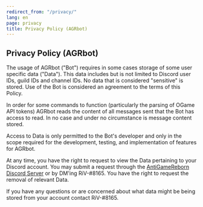 ```yaml
---
redirect_from: "/privacy/"
lang: en
page: privacy
title: Privacy Policy (AGRbot)
---
```

## Privacy Policy (AGRbot)

The usage of AGRbot ("Bot") requires in some cases storage of some user specific data ("Data").
This data includes but is not limited to Discord user IDs, guild IDs and channel IDs. No data
that is considered "sensitive" is stored. Use of the Bot is considered an agreement to the terms 
of this Policy.

In order for some commands to function (particularly the parsing of OGame API tokens)
AGRbot reads the content of all messages sent that the Bot has access to read. In no 
case and under no circumstance is message content stored.

Access to Data is only permitted to the Bot's developer and only in the scope required 
for the development, testing, and implementation of features for AGRbot.

At any time, you have the right to request to view the Data pertaining to your Discord account.
You may submit a request through the [AntiGameReborn Discord Server](https://discord.gg/sb72AFN)
or by DM'ing RiV-#8165. You have the right to request the removal of relevant Data.

If you have any questions or are concerned about what data might be being stored from your account
contact RiV-#8165.
